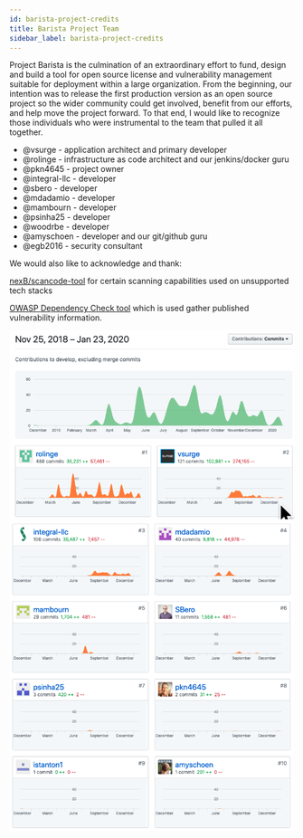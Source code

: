 ```yaml
---
id: barista-project-credits
title: Barista Project Team
sidebar_label: barista-project-credits
---
```


Project Barista is the culmination of an extraordinary effort to fund, design and build a tool for open source license and vulnerability management suitable for deployment within a large organization.  From the beginning, our intention was to release the first production version as an open source project so the wider community could get involved, benefit from our efforts, and help move the project forward.  To that end, I would like to recognize those individuals who were instrumental to the team that pulled it all together.

- @vsurge - application architect and primary developer
- @rolinge - infrastructure as code architect and our jenkins/docker guru
- @pkn4645 - project owner
- @integral-llc - developer
- @sbero - developer
- @mdadamio - developer
- @mambourn - developer
- @psinha25 - developer
- @woodrbe - developer
- @amyschoen - developer and our git/github guru
- @egb2016 - security consultant

We would also like to acknowledge and thank:

[nexB/scancode-tool](https://github.com/nexB/scancode-toolkit) for certain scanning capabilities used on unsupported tech stacks

[OWASP Dependency Check tool](https://github.com/jeremylong/DependencyCheck) which is used gather published vulnerability information.

![alt text](https://github.com/Optum/barista/raw/master/doc/images/barista-contributors-1.png)
![alt text](https://github.com/Optum/barista/raw/master/doc/images/barista-contributors-2.png)
